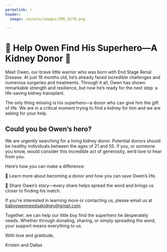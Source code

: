 ```yaml
---
permalink: /
header:
  image: /assets/images/IMG_0170.png

---
```


# 🌟 Help Owen Find His Superhero—A Kidney Donor 🌟

Meet Owen, our brave little warrior who was born with End Stage Renal Disease. At just 18 months old, he’s already faced incredible challenges and numerous surgeries and treatments. Through it all, Owen has shown remarkable strength and resilience, but now he’s ready for the next step: a life-saving kidney transplant.

The only thing missing is his superhero—a donor who can give him the gift of life. We are in a critical moment trying to find a kidney for him and we are asking for your help.

## Could you be Owen’s hero?

We are urgently searching for a living kidney donor. Potential donors should be healthy individuals between the ages of 21 and 55. If you, or someone you know, would consider this incredible act of generosity, we’d love to hear from you.

Here’s how you can make a difference:

🔹 Learn more about becoming a donor and how you can save Owen’s life.

🔹 Share Owen’s story—every share helps spread the word and brings us closer to finding his match.

If you're interested in learning more or contacting us, please email us at babyowenneedsakidney@gmail.com.

Together, we can help our little boy find the superhero he desperately needs. Whether through donating, sharing, or simply spreading the word, your support means everything to us.

With love and gratitude,

Kristen and Dallas